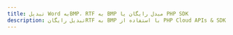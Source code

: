 ---title: تبدیل Word بهBMP، RTF به BMP مبدل رایگان یا PHP SDKdescription: تبدیل رایگانRTF به BMP با استفاده از PHP Cloud APIs & SDK. همچنین اسناد Microsoft Word و OpenOffice را در Cloud ایجاد، ویرایش و رندر کنید.---